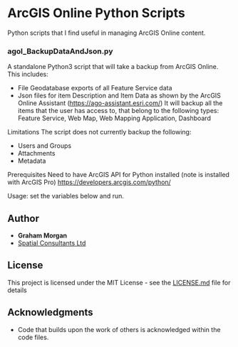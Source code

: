 # ArcGIS Online Python Scripts

Python scripts that I find useful in managing ArcGIS Online content.

### agol_BackupDataAndJson.py

A standalone Python3 script that will take a backup from ArcGIS Online.  
This includes:
- File Geodatabase exports of all Feature Service data
- Json files for item Description and Item Data as shown by the ArcGIS Online Assistant (https://ago-assistant.esri.com/)
It will backup all the items that the user has access to, that belong to the following types:
Feature Service, Web Map, Web Mapping Application, Dashboard

Limitations
The script does not currently backup the following:
- Users and Groups
- Attachments
- Metadata

Prerequisites
Need to have ArcGIS API for Python installed (note is installed with ArcGIS Pro)
https://developers.arcgis.com/python/
  
Usage: set the variables below and run.


## Author

* **Graham Morgan** 
* [Spatial Consultants Ltd](https://www.spatialconsultants.com)

## License

This project is licensed under the MIT License - see the [LICENSE.md](LICENSE.md) file for details

## Acknowledgments

* Code that builds upon the work of others is acknowledged within the code files.
